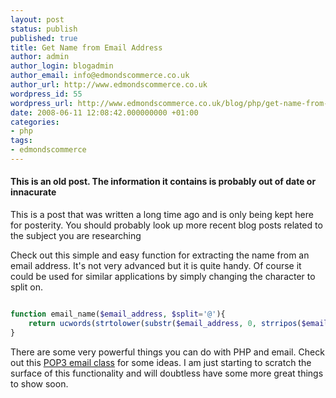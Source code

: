 ```yaml
---
layout: post
status: publish
published: true
title: Get Name from Email Address
author: admin
author_login: blogadmin
author_email: info@edmondscommerce.co.uk
author_url: http://www.edmondscommerce.co.uk
wordpress_id: 55
wordpress_url: http://www.edmondscommerce.co.uk/blog/php/get-name-from-email-address/
date: 2008-06-11 12:08:42.000000000 +01:00
categories:
- php
tags:
- edmondscommerce
---
```

<div class="oldpost"><h4>This is an old post. The information it contains is probably out of date or innacurate</h4>
<p>
This is a post that was written a long time ago and is only being kept here for posterity.
You should probably look up more recent blog posts related to the subject you are researching
</p>
</div>
Check out this simple and easy function for extracting the name from an email address. It's not very advanced but it is quite handy. Of course it could be used for similar applications by simply changing the character to split on.

```php

function email_name($email_address, $split='@'){
	return ucwords(strtolower(substr($email_address, 0, strripos($email_address, $split))));
}

```

There are some very powerful things you can do with PHP and email. Check out this <a rel="nofollow" href="http://www.phpclasses.org/browse/package/2.html">POP3 email class</a> for some ideas. I am just starting to scratch the surface of this functionality and will doubtless have some more great things to show soon.

